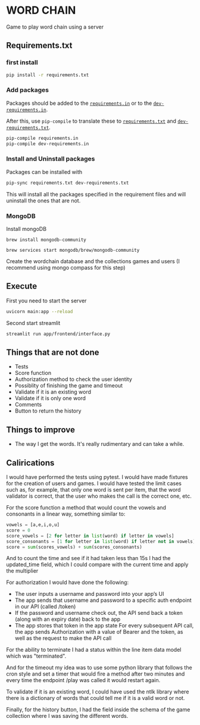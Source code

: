 # WORD CHAIN

Game to play word chain using a server

## Requirements.txt

### first install

```bash
pip install -r requirements.txt
```

### Add packages

Packages should be added to the [`requirements.in`](requirements.in) or to the [`dev-requirements.in`](dev-requirements.in).

After this, use `pip-compile` to translate these to [`requirements.txt`](requirements.txt) and [`dev-requirements.txt`](dev-requirements.txt).

```bash
pip-compile requirements.in
pip-compile dev-requirements.in
```

### Install and Uninstall packages

Packages can be installed with

```bash
pip-sync requirements.txt dev-requirements.txt
```

This will install all the packages specified in the requirement files and will uninstall the ones that are not.

### MongoDB
Install mongoDB
```
brew install mongodb-community
```

```
brew services start mongodb/brew/mongodb-community
```

Create the wordchain database and the collections games and users (I recommend using mongo compass for this step)


## Execute

First you need to start the server
```bash
uvicorn main:app --reload
```

Second start streamlit
```bash
streamlit run app/frontend/interface.py
```

## Things that are not done
- Tests
- Score function
- Authorization method to check the user identity
- Possiblity of finishing the game and timeout
- Validate if it is an existing word
- Validate if it is only one word
- Comments
- Button to return the history

## Things to improve
- The way I get the words. It's really rudimentary and can take a while.

## Calirications

I would have performed the tests using pytest. I would have made fixtures for the creation of users and games. I would have tested the limit cases such as, for example, that only one word is sent per item, that the word validator is correct, that the user who makes the call is the correct one, etc.

For the score function a method that would count the vowels and consonants in a linear way, something similar to:

```python
vowels = [a,e,i,o,u]
score = 0
score_vowels = [2 for letter in list(word) if letter in vowels]
score_consonants = [1 for letter in list(word) if letter not in vowels]
score = sum(scores_vowels) + sum(scores_consonants)
```
And to count the time and see if it had taken less than 15s I had the updated_time field, which I could compare with the current time and apply the multiplier


For authorization I would have done the following: 
- The user inputs a username and password into your app’s UI
- The app sends that username and password to a specific auth endpoint in our API (called /token)
- If the password and username check out, the API send back a token (along with an expiry date) back to the app
- The app stores that token in the app state
For every subsequent API call, the app sends Authorization with a value of Bearer and the token, as well as the request to make the API call

For the ability to terminate I had a status within the line item data model which was "terminated".

And for the timeout my idea was to use some python library that follows the cron style and set a timer that would fire a method after two minutes and every time the endpoint /play was called it would restart again.

To validate if it is an existing word, I could have used the ntlk library where there is a dictionary of words that could tell me if it is a valid word or not.

Finally, for the history button, I had the field inside the schema of the game collection where I was saving the different words.